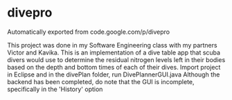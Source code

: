 # divepro
Automatically exported from code.google.com/p/divepro

This project was done in my Software Engineering class with my partners Victor and Kavika. This is an implementation of a dive table app that scuba divers would use to determine the residual nitrogen levels left in their bodies based on the depth and bottom times of each of their dives. Import project in Eclipse and in the divePlan folder, run DivePlannerGUI.java Although the backend has been completed, do note that the GUI is incomplete, specifically in the 'History' option
